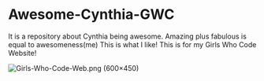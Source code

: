 # Awesome-Cynthia-GWC
It is a repository about Cynthia being awesome. Amazing plus fabulous is equal to awesomeness(me) This is what I like!
This is for my Girls Who Code Website!

<img src="http://detroitcenter.umich.edu/sites/default/files/imagecache/normal/Girls-Who-Code-Web.png" alt="Girls-Who-Code-Web.png (600×450)"/>

